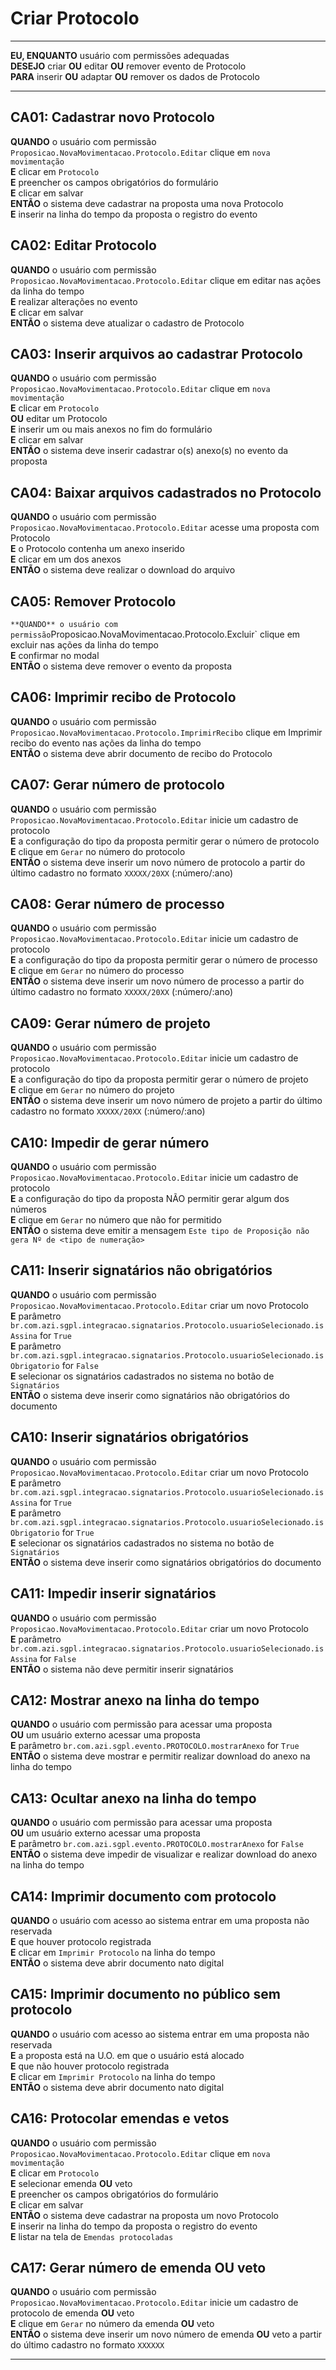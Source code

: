 # Criar Protocolo

---

**EU, ENQUANTO** usuário com permissões adequadas\
**DESEJO** criar **OU** editar **OU** remover evento de Protocolo\
**PARA** inserir **OU** adaptar **OU** remover os dados de Protocolo

---

## CA01: Cadastrar novo Protocolo

**QUANDO** o usuário com permissão `Proposicao.NovaMovimentacao.Protocolo.Editar` clique em `nova movimentação`\
**E** clicar em `Protocolo`\
**E** preencher os campos obrigatórios do formulário\
**E** clicar em salvar\
**ENTÃO** o sistema deve cadastrar na proposta uma nova Protocolo\
**E** inserir na linha do tempo da proposta o registro do evento

## CA02: Editar Protocolo

**QUANDO** o usuário com permissão `Proposicao.NovaMovimentacao.Protocolo.Editar` clique em editar nas ações da linha do tempo\
**E** realizar alterações no evento\
**E** clicar em salvar\
**ENTÃO** o sistema deve atualizar o cadastro de Protocolo

## CA03: Inserir arquivos ao cadastrar Protocolo

**QUANDO** o usuário com permissão `Proposicao.NovaMovimentacao.Protocolo.Editar` clique em `nova movimentação`\
**E** clicar em `Protocolo`\
**OU** editar um Protocolo\
**E** inserir um ou mais anexos no fim do formulário\
**E** clicar em salvar\
**ENTÃO** o sistema deve inserir cadastrar o(s) anexo(s) no evento da proposta

## CA04: Baixar arquivos cadastrados no Protocolo

**QUANDO** o usuário com permissão `Proposicao.NovaMovimentacao.Protocolo.Editar` acesse uma proposta com Protocolo\
**E** o Protocolo contenha um anexo inserido\
**E** clicar em um dos anexos\
**ENTÃO** o sistema deve realizar o download do arquivo

## CA05: Remover Protocolo

`**QUANDO** o usuário com permissão`Proposicao.NovaMovimentacao.Protocolo.Excluir` clique em excluir nas ações da linha do tempo\
**E** confirmar no modal\
**ENTÃO** o sistema deve remover o evento da proposta

## CA06: Imprimir recibo de Protocolo

**QUANDO** o usuário com permissão `Proposicao.NovaMovimentacao.Protocolo.ImprimirRecibo` clique em Imprimir recibo do evento nas ações da linha do tempo\
**ENTÃO** o sistema deve abrir documento de recibo do Protocolo

## CA07: Gerar número de protocolo

**QUANDO** o usuário com permissão `Proposicao.NovaMovimentacao.Protocolo.Editar` inicie um cadastro de protocolo\
**E** a configuração do tipo da proposta permitir gerar o número de protocolo\
**E** clique em `Gerar` no número do protocolo\
**ENTÃO** o sistema deve inserir um novo número de protocolo a partir do último cadastro no formato `XXXXX/20XX` (:número/:ano)

## CA08: Gerar número de processo

**QUANDO** o usuário com permissão `Proposicao.NovaMovimentacao.Protocolo.Editar` inicie um cadastro de protocolo\
**E** a configuração do tipo da proposta permitir gerar o número de processo\
**E** clique em `Gerar` no número do processo\
**ENTÃO** o sistema deve inserir um novo número de processo a partir do último cadastro no formato `XXXXX/20XX` (:número/:ano)

## CA09: Gerar número de projeto

**QUANDO** o usuário com permissão `Proposicao.NovaMovimentacao.Protocolo.Editar` inicie um cadastro de protocolo\
**E** a configuração do tipo da proposta permitir gerar o número de projeto\
**E** clique em `Gerar` no número do projeto\
**ENTÃO** o sistema deve inserir um novo número de projeto a partir do último cadastro no formato `XXXXX/20XX` (:número/:ano)

## CA10: Impedir de gerar número

**QUANDO** o usuário com permissão `Proposicao.NovaMovimentacao.Protocolo.Editar` inicie um cadastro de protocolo\
**E** a configuração do tipo da proposta NÃO permitir gerar algum dos números\
**E** clique em `Gerar` no número que não for permitido\
**ENTÃO** o sistema deve emitir a mensagem `Este tipo de Proposição não gera Nº de <tipo de numeração>`

## CA11: Inserir signatários não obrigatórios

**QUANDO** o usuário com permissão `Proposicao.NovaMovimentacao.Protocolo.Editar` criar um novo Protocolo\
**E** parâmetro `br.com.azi.sgpl.integracao.signatarios.Protocolo.usuarioSelecionado.isAssina` for `True`\
**E** parâmetro `br.com.azi.sgpl.integracao.signatarios.Protocolo.usuarioSelecionado.isObrigatorio` for `False`\
**E** selecionar os signatários cadastrados no sistema no botão de `Signatários`\
**ENTÃO** o sistema deve inserir como signatários não obrigatórios do documento

## CA10: Inserir signatários obrigatórios

**QUANDO** o usuário com permissão `Proposicao.NovaMovimentacao.Protocolo.Editar` criar um novo Protocolo\
**E** parâmetro `br.com.azi.sgpl.integracao.signatarios.Protocolo.usuarioSelecionado.isAssina` for `True`\
**E** parâmetro `br.com.azi.sgpl.integracao.signatarios.Protocolo.usuarioSelecionado.isObrigatorio` for `True`\
**E** selecionar os signatários cadastrados no sistema no botão de `Signatários`\
**ENTÃO** o sistema deve inserir como signatários obrigatórios do documento

## CA11: Impedir inserir signatários

**QUANDO** o usuário com permissão `Proposicao.NovaMovimentacao.Protocolo.Editar` criar um novo Protocolo\
**E** parâmetro `br.com.azi.sgpl.integracao.signatarios.Protocolo.usuarioSelecionado.isAssina` for `False`\
**ENTÃO** o sistema não deve permitir inserir signatários

## CA12: Mostrar anexo na linha do tempo

**QUANDO** o usuário com permissão para acessar uma proposta\
**OU** um usuário externo acessar uma proposta\
**E** parâmetro `br.com.azi.sgpl.evento.PROTOCOLO.mostrarAnexo` for `True`\
**ENTÃO** o sistema deve mostrar e permitir realizar download do anexo na linha do tempo

## CA13: Ocultar anexo na linha do tempo

**QUANDO** o usuário com permissão para acessar uma proposta\
**OU** um usuário externo acessar uma proposta\
**E** parâmetro `br.com.azi.sgpl.evento.PROTOCOLO.mostrarAnexo` for `False`\
**ENTÃO** o sistema deve impedir de visualizar e realizar download do anexo na linha do tempo

## CA14: Imprimir documento com protocolo

**QUANDO** o usuário com acesso ao sistema entrar em uma proposta não reservada\
**E** que houver protocolo registrada\
**E** clicar em `Imprimir Protocolo` na linha do tempo\
**ENTÃO** o sistema deve abrir documento nato digital

## CA15: Imprimir documento no público sem protocolo

**QUANDO** o usuário com acesso ao sistema entrar em uma proposta não reservada\
**E** a proposta está na U.O. em que o usuário está alocado\
**E** que não houver protocolo registrada\
**E** clicar em `Imprimir Protocolo` na linha do tempo\
**ENTÃO** o sistema deve abrir documento nato digital

## CA16: Protocolar emendas e vetos

**QUANDO** o usuário com permissão `Proposicao.NovaMovimentacao.Protocolo.Editar` clique em `nova movimentação`\
**E** clicar em `Protocolo`\
**E** selecionar emenda **OU** veto\
**E** preencher os campos obrigatórios do formulário\
**E** clicar em salvar\
**ENTÃO** o sistema deve cadastrar na proposta um novo Protocolo\
**E** inserir na linha do tempo da proposta o registro do evento\
**E** listar na tela de `Emendas protocoladas`

## CA17: Gerar número de emenda **OU** veto

**QUANDO** o usuário com permissão `Proposicao.NovaMovimentacao.Protocolo.Editar` inicie um cadastro de protocolo de emenda **OU** veto\
**E** clique em `Gerar` no número da emenda **OU** veto\
**ENTÃO** o sistema deve inserir um novo número de emenda **OU** veto a partir do último cadastro no formato `XXXXXX`

---
